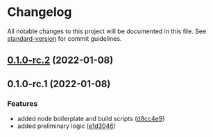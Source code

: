 # Changelog

All notable changes to this project will be documented in this file. See [standard-version](https://github.com/conventional-changelog/standard-version) for commit guidelines.

## [0.1.0-rc.2](https://github.com/arctic-hen7/tribble-bot/compare/v0.1.0-rc.1...v0.1.0-rc.2) (2022-01-08)

## 0.1.0-rc.1 (2022-01-08)


### Features

* added node boilerplate and build scripts ([d8cc4e9](https://github.com/arctic-hen7/tribble-bot/commit/d8cc4e9fee630ead0a656cd346552d04a6b81a4c))
* added preliminary logic ([e1d3046](https://github.com/arctic-hen7/tribble-bot/commit/e1d304614a8ac19f34524391444a5dfe7b6cd0a4))
